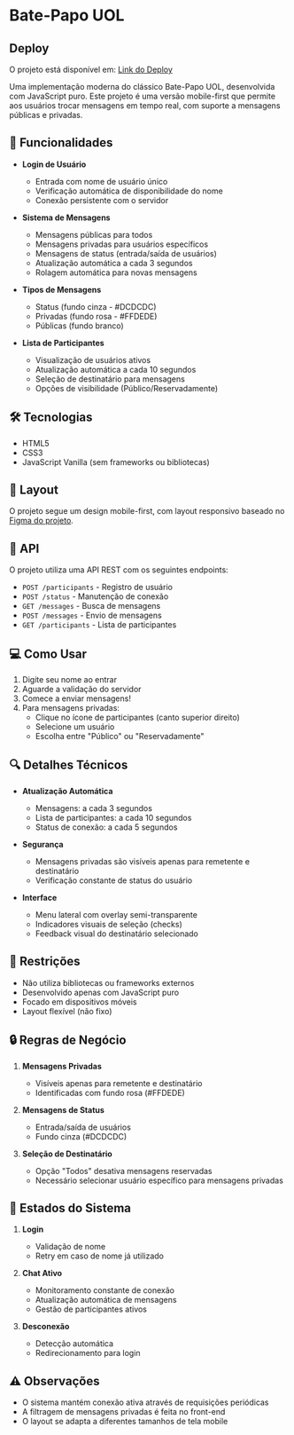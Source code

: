 # Bate-Papo UOL

## Deploy
O projeto está disponível em: [Link do Deploy](https://chat-uol-7frg.vercel.app)

Uma implementação moderna do clássico Bate-Papo UOL, desenvolvida com JavaScript puro. Este projeto é uma versão mobile-first que permite aos usuários trocar mensagens em tempo real, com suporte a mensagens públicas e privadas.

## 🎯 Funcionalidades

- **Login de Usuário**
  - Entrada com nome de usuário único
  - Verificação automática de disponibilidade do nome
  - Conexão persistente com o servidor

- **Sistema de Mensagens**
  - Mensagens públicas para todos
  - Mensagens privadas para usuários específicos
  - Mensagens de status (entrada/saída de usuários)
  - Atualização automática a cada 3 segundos
  - Rolagem automática para novas mensagens

- **Tipos de Mensagens**
  - Status (fundo cinza - #DCDCDC)
  - Privadas (fundo rosa - #FFDEDE)
  - Públicas (fundo branco)

- **Lista de Participantes**
  - Visualização de usuários ativos
  - Atualização automática a cada 10 segundos
  - Seleção de destinatário para mensagens
  - Opções de visibilidade (Público/Reservadamente)

## 🛠️ Tecnologias

- HTML5
- CSS3
- JavaScript Vanilla (sem frameworks ou bibliotecas)

## 📱 Layout

O projeto segue um design mobile-first, com layout responsivo baseado no [Figma do projeto](https://www.figma.com/design/sHg0G7zVCQe1CvpX5jyjf3/Chat-UOL?node-id=0-1).

## 🔄 API

O projeto utiliza uma API REST com os seguintes endpoints:

- `POST /participants` - Registro de usuário
- `POST /status` - Manutenção de conexão
- `GET /messages` - Busca de mensagens
- `POST /messages` - Envio de mensagens
- `GET /participants` - Lista de participantes

## 💻 Como Usar

1. Digite seu nome ao entrar
2. Aguarde a validação do servidor
3. Comece a enviar mensagens!
4. Para mensagens privadas:
   - Clique no ícone de participantes (canto superior direito)
   - Selecione um usuário
   - Escolha entre "Público" ou "Reservadamente"

## 🔍 Detalhes Técnicos

- **Atualização Automática**
  - Mensagens: a cada 3 segundos
  - Lista de participantes: a cada 10 segundos
  - Status de conexão: a cada 5 segundos

- **Segurança**
  - Mensagens privadas são visíveis apenas para remetente e destinatário
  - Verificação constante de status do usuário

- **Interface**
  - Menu lateral com overlay semi-transparente
  - Indicadores visuais de seleção (checks)
  - Feedback visual do destinatário selecionado

## 🚫 Restrições

- Não utiliza bibliotecas ou frameworks externos
- Desenvolvido apenas com JavaScript puro
- Focado em dispositivos móveis
- Layout flexível (não fixo)

## 🔒 Regras de Negócio

1. **Mensagens Privadas**
   - Visíveis apenas para remetente e destinatário
   - Identificadas com fundo rosa (#FFDEDE)

2. **Mensagens de Status**
   - Entrada/saída de usuários
   - Fundo cinza (#DCDCDC)

3. **Seleção de Destinatário**
   - Opção "Todos" desativa mensagens reservadas
   - Necessário selecionar usuário específico para mensagens privadas

## 🔄 Estados do Sistema

1. **Login**
   - Validação de nome
   - Retry em caso de nome já utilizado

2. **Chat Ativo**
   - Monitoramento constante de conexão
   - Atualização automática de mensagens
   - Gestão de participantes ativos

3. **Desconexão**
   - Detecção automática
   - Redirecionamento para login

## ⚠️ Observações

- O sistema mantém conexão ativa através de requisições periódicas
- A filtragem de mensagens privadas é feita no front-end
- O layout se adapta a diferentes tamanhos de tela mobile

